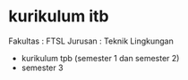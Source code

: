 # kurikulum itb

Fakultas : FTSL
Jurusan : Teknik Lingkungan

- kurikulum tpb (semester 1 dan semester 2)
- semester 3
